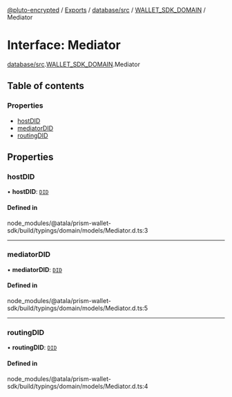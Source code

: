 [@pluto-encrypted](../README.md) / [Exports](../modules.md) / [database/src](../modules/database_src.md) / [WALLET\_SDK\_DOMAIN](../modules/database_src.WALLET_SDK_DOMAIN.md) / Mediator

# Interface: Mediator

[database/src](../modules/database_src.md).[WALLET\_SDK\_DOMAIN](../modules/database_src.WALLET_SDK_DOMAIN.md).Mediator

## Table of contents

### Properties

- [hostDID](database_src.WALLET_SDK_DOMAIN.Mediator.md#hostdid)
- [mediatorDID](database_src.WALLET_SDK_DOMAIN.Mediator.md#mediatordid)
- [routingDID](database_src.WALLET_SDK_DOMAIN.Mediator.md#routingdid)

## Properties

### hostDID

• **hostDID**: [`DID`](../classes/database_src.WALLET_SDK_DOMAIN.DID.md)

#### Defined in

node_modules/@atala/prism-wallet-sdk/build/typings/domain/models/Mediator.d.ts:3

___

### mediatorDID

• **mediatorDID**: [`DID`](../classes/database_src.WALLET_SDK_DOMAIN.DID.md)

#### Defined in

node_modules/@atala/prism-wallet-sdk/build/typings/domain/models/Mediator.d.ts:5

___

### routingDID

• **routingDID**: [`DID`](../classes/database_src.WALLET_SDK_DOMAIN.DID.md)

#### Defined in

node_modules/@atala/prism-wallet-sdk/build/typings/domain/models/Mediator.d.ts:4
